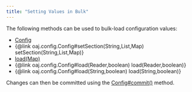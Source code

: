 ```yaml
---
title: "Setting Values in Bulk"
---
```


The following methods can be used to bulk-load configuration values:
- [Config](../apidocs/org/apache/juneau/config/Config.html)
- \{@link oaj.config.Config#setSection(String,List,Map) setSection(String,List,Map)\}
- [load(Map)](../apidocs/org/apache/juneau/config/Config.html#load(Map))
- \{@link oaj.config.Config#load(Reader,boolean) load(Reader,boolean)\}
- \{@link oaj.config.Config#load(String,boolean) load(String,boolean)\}

Changes can then be committed using the [Config#commit()](../apidocs/org/apache/juneau/config/Config.html#commit()) method.
